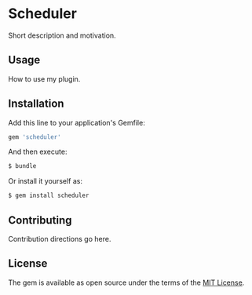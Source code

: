 # Scheduler
Short description and motivation.

## Usage
How to use my plugin.

## Installation
Add this line to your application's Gemfile:

```ruby
gem 'scheduler'
```

And then execute:
```bash
$ bundle
```

Or install it yourself as:
```bash
$ gem install scheduler
```

## Contributing
Contribution directions go here.

## License
The gem is available as open source under the terms of the [MIT License](https://opensource.org/licenses/MIT).
